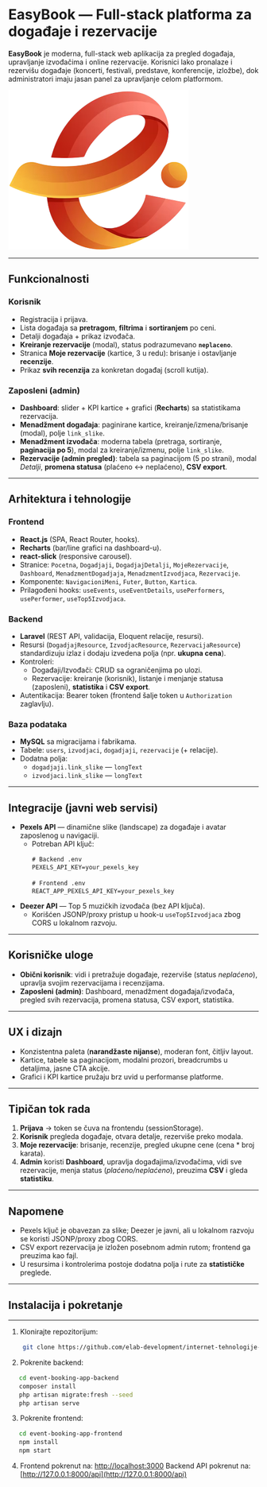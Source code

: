 # EasyBook — Full-stack platforma za događaje i rezervacije

**EasyBook** je moderna, full-stack web aplikacija za pregled događaja, upravljanje izvođačima i online rezervacije. Korisnici lako pronalaze i rezervišu događaje (koncerti, festivali, predstave, konferencije, izložbe), dok administratori imaju jasan panel za upravljanje celom platformom.

![Logo](./images/logo.png)

---

## Funkcionalnosti

### Korisnik
- Registracija i prijava.
- Lista događaja sa **pretragom**, **filtrima** i **sortiranjem** po ceni.
- Detalji događaja + prikaz izvođača.
- **Kreiranje rezervacije** (modal), status podrazumevano **`neplaceno`**.
- Stranica **Moje rezervacije** (kartice, 3 u redu): brisanje i ostavljanje **recenzije**.
- Prikaz **svih recenzija** za konkretan događaj (scroll kutija).

### Zaposleni (admin)
- **Dashboard**: slider + KPI kartice + grafici (**Recharts**) sa statistikama rezervacija.
- **Menadžment događaja**: paginirane kartice, kreiranje/izmena/brisanje (modal), polje `link_slike`.
- **Menadžment izvođača**: moderna tabela (pretraga, sortiranje, **paginacija po 5**), modal za kreiranje/izmenu, polje `link_slike`.
- **Rezervacije (admin pregled)**: tabela sa paginacijom (5 po strani), modal *Detalji*, **promena statusa** (plaćeno ↔ neplaćeno), **CSV export**.

---

## Arhitektura i tehnologije

### Frontend
- **React.js** (SPA, React Router, hooks).
- **Recharts** (bar/line grafici na dashboard-u).
- **react-slick** (responsive carousel).
- Stranice: `Pocetna`, `Dogadjaji`, `DogadjajDetalji`, `MojeRezervacije`, `Dashboard`, `MenadzmentDogadjaja`, `MenadzmentIzvodjaca`, `Rezervacije`.
- Komponente: `NavigacioniMeni`, `Futer`, `Button`, `Kartica`.
- Prilagođeni hooks: `useEvents`, `useEventDetails`, `usePerformers`, `usePerformer`, `useTop5Izvodjaca`.

### Backend
- **Laravel** (REST API, validacija, Eloquent relacije, resursi).
- Resursi (`DogadjajResource`, `IzvodjacResource`, `RezervacijaResource`) standardizuju izlaz i dodaju izvedena polja (npr. **ukupna cena**).
- Kontroleri:
  - Događaji/Izvođači: CRUD sa ograničenjima po ulozi.
  - Rezervacije: kreiranje (korisnik), listanje i menjanje statusa (zaposleni), **statistika** i **CSV export**.
- Autentikacija: Bearer token (frontend šalje token u `Authorization` zaglavlju).

### Baza podataka
- **MySQL** sa migracijama i fabrikama.
- Tabele: `users`, `izvodjaci`, `dogadjaji`, `rezervacije` (+ relacije).
- Dodatna polja:
  - `dogadjaji.link_slike` — `longText`
  - `izvodjaci.link_slike` — `longText`

---

## Integracije (javni web servisi)
- **Pexels API** — dinamične slike (landscape) za događaje i avatar zaposlenog u navigaciji.
  - Potreban API ključ:
    ```env
    # Backend .env
    PEXELS_API_KEY=your_pexels_key

    # Frontend .env
    REACT_APP_PEXELS_API_KEY=your_pexels_key
    ```
- **Deezer API** — Top 5 muzičkih izvođača (bez API ključa). 
  - Korišćen JSONP/proxy pristup u hook-u `useTop5Izvodjaca` zbog CORS u lokalnom razvoju.

---

## Korisničke uloge
- **Obični korisnik**: vidi i pretražuje događaje, rezerviše (status *neplaćeno*), upravlja svojim rezervacijama i recenzijama.
- **Zaposleni (admin)**: Dashboard, menadžment događaja/izvođača, pregled svih rezervacija, promena statusa, CSV export, statistika.

---

## UX i dizajn
- Konzistentna paleta (**narandžaste nijanse**), moderan font, čitljiv layout.
- Kartice, tabele sa paginacijom, modalni prozori, breadcrumbs u detaljima, jasne CTA akcije.
- Grafici i KPI kartice pružaju brz uvid u performanse platforme.

---

## Tipičan tok rada
1. **Prijava** → token se čuva na frontendu (sessionStorage).
2. **Korisnik** pregleda događaje, otvara detalje, rezerviše preko modala.
3. **Moje rezervacije**: brisanje, recenzije, pregled ukupne cene (cena * broj karata).
4. **Admin** koristi **Dashboard**, upravlja događajima/izvođačima, vidi sve rezervacije, menja status (*plaćeno/neplaćeno*), preuzima **CSV** i gleda **statistiku**.

---

## Napomene
- Pexels ključ je obavezan za slike; Deezer je javni, ali u lokalnom razvoju se koristi JSONP/proxy zbog CORS.
- CSV export rezervacija je izložen posebnom admin rutom; frontend ga preuzima kao fajl.
- U resursima i kontrolerima postoje dodatna polja i rute za **statističke** preglede.

---

## Instalacija i pokretanje
---------------------------

1. Klonirajte repozitorijum:
```bash
    git clone https://github.com/elab-development/internet-tehnologije-2024-projekat-eventbookingapp_20221033_20200487.git
```
2. Pokrenite backend:
```bash
   cd event-booking-app-backend
   composer install
   php artisan migrate:fresh --seed
   php artisan serve
```
    
3. Pokrenite frontend:
```bash
   cd event-booking-app-frontend
   npm install
   npm start
```
    
4.  Frontend pokrenut na: [http://localhost:3000](http://localhost:3000) Backend API pokrenut na: [http://127.0.0.1:8000/api](http://127.0.0.1:8000/api)